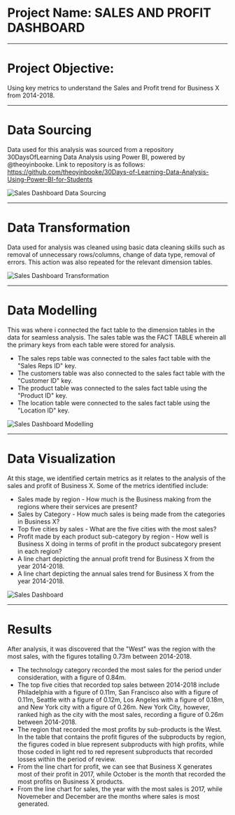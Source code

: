 # Project Name: SALES AND PROFIT DASHBOARD

----
# Project Objective: 
Using key metrics to understand the Sales and Profit trend for Business X from 2014-2018.



----
# Data Sourcing
Data used for this analysis was sourced from a repository 30DaysOfLearning Data Analysis using Power BI, powered by @theoyinbooke. Link to repository is as follows:
https://github.com/theoyinbooke/30Days-of-Learning-Data-Analysis-Using-Power-BI-for-Students


![Sales Dashboard Data Sourcing](https://user-images.githubusercontent.com/107516898/175808468-716bd358-da31-4330-80ba-820ecba92c5c.png)



----
# Data Transformation
Data used for analysis was cleaned using basic data cleaning skills such as removal of unnecessary rows/columns, change of data type, removal of errors. This action was also repeated for the relevant dimension tables.


![Sales Dashboard Transformation](https://user-images.githubusercontent.com/107516898/175808592-51af0560-ec1d-41e7-a212-d0cfd1dc9129.png)



----
# Data Modelling
This was where i connected the fact table to the dimension tables in the data for seamless analysis. The sales table was the FACT TABLE wherein all the primary keys from each table were stored for analysis.
- The sales reps table was connected to the sales fact table with the "Sales Reps ID" key.
- The customers table was also connected to the sales fact table with the "Customer ID" key.
- The product table was connected to the sales fact table using the "Product ID" key. 
- The location table were connected to the sales fact table using the "Location ID" key.  


![Sales Dashboard Modelling](https://user-images.githubusercontent.com/107516898/175808707-4b1a3906-c853-43cc-9046-69014d1d2e30.png)



----
# Data Visualization
At this stage, we identified certain metrics as it relates to the analysis of the sales and profit of Business X. Some of the metrics identified include:
- Sales made by region - How much is the Business making from the regions where their services are present?
- Sales by Category -  How much sales is being made from the categories in Business X?
- Top five cities by sales - What are the five cities with the most sales?
- Profit made by each product sub-category by region - How well is Business X doing in terms of profit in the product subcategory present in each region?
- A line chart depicting the annual profit trend for Business X from the year 2014-2018.
- A line chart depicting the annual sales trend for Business X from the year 2014-2018. 


![Sales Dashboard](https://user-images.githubusercontent.com/107516898/175808768-456b3470-baa8-4785-91a5-f4b794bc3ce9.png)



----
# Results
After analysis, it was discovered that the "West" was the region with the most sales, with the figures totalling 0.73m between 2014-2018.
- The technology category recorded the most sales for the period under consideration, with a figure of 0.84m.
- The top five cities that recorded top sales between 2014-2018 include Philadelphia with a figure of 0.11m, San Francisco also with a figure of 0.11m, Seattle with a figure of 0.12m, Los Angeles with a figure of 0.18m, and New York city with a figure of 0.26m. New York City, however, ranked high as the city with the most sales, recording a figure of 0.26m between 2014-2018.
- The region that recorded the most profits by sub-products is the West. In the table that contains the profit figures of the subproducts by region, the figures coded in blue represent subproducts with high profits, while those coded in light red to red represent subproducts that recorded losses within the period of review. 
- From the line chart for profit, we can see that Business X generates most of their profit in 2017, while October is the month that recorded the most profits on Business X products. 
- From the line chart for sales, the year with the most sales is 2017, while Novemeber and December are the months where sales is most generated. 
